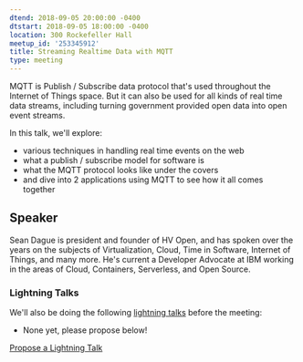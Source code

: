 ```yaml
---
dtend: 2018-09-05 20:00:00 -0400
dtstart: 2018-09-05 18:00:00 -0400
location: 300 Rockefeller Hall
meetup_id: '253345912'
title: Streaming Realtime Data with MQTT
type: meeting
---
```


MQTT is Publish / Subscribe data protocol that's used throughout the
Internet of Things space. But it can also be used for all kinds of
real time data streams, including turning government provided open
data into open event streams.

In this talk, we'll explore:

* various techniques in handling real time events on the web
* what a publish / subscribe model for software is
* what the MQTT protocol looks like under the covers
* and dive into 2 applications using MQTT to see how it all comes
  together

## Speaker ##

Sean Dague is president and founder of HV Open, and has spoken over
the years on the subjects of Virtualization, Cloud, Time in Software,
Internet of Things, and many more. He's current a Developer Advocate
at IBM working in the areas of Cloud, Containers, Serverless, and Open
Source.

### Lightning Talks ###

We'll also be doing the
following [lightning talks](/lightning-talks.html) before the meeting:

* None yet, please propose below!

<a class="btn btn-default btn-hvopen"
  href="https://goo.gl/forms/MhJegBO3Tir7SlHf1" role="button">Propose
  a Lightning Talk</a>